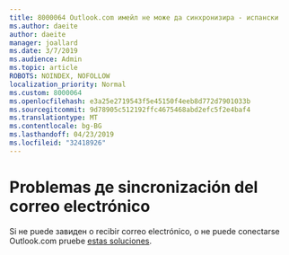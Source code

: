 ```yaml
---
title: 8000064 Outlook.com имейл не може да синхронизира - испански
ms.author: daeite
author: daeite
manager: joallard
ms.date: 3/7/2019
ms.audience: Admin
ms.topic: article
ROBOTS: NOINDEX, NOFOLLOW
localization_priority: Normal
ms.custom: 8000064
ms.openlocfilehash: e3a25e2719543f5e45150f4eeb8d772d7901033b
ms.sourcegitcommit: 9d78905c512192ffc4675468abd2efc5f2e4baf4
ms.translationtype: MT
ms.contentlocale: bg-BG
ms.lasthandoff: 04/23/2019
ms.locfileid: "32418926"
---
```

# <a name="problemas-de-sincronizacin-del-correo-electrnico"></a>Problemas де sincronización del correo electrónico

Si не puede завиден о recibir correo electrónico, о не puede conectarse Outlook.com pruebe [estas soluciones](https://support.office.com/es-es/article/solución-de-problemas-de-sincronización-del-correo-electrónico-de-outlook-com-d39e3341-8d79-4bf1-b3c7-ded602233642?ui=es-ES&rs=es-ES&ad=ES).